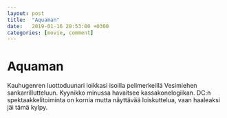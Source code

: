 ```yaml
---
layout: post
title:  "Aquaman"
date:   2019-01-16 20:53:00 +0300
categories: [movie, comment]
---
```


# Aquaman

Kauhugenren luottoduunari loikkasi isoilla pelimerkeillä Vesimiehen sankarrillutteluun. Kyynikko minussa havaitsee kassakonelogiikan. DC:n spektaakkelitoiminta on kornia mutta näyttävää loiskuttelua, vaan haaleaksi jäi tämä kylpy.

[//]: # "https://www.imdb.com/title/tt1477834/"